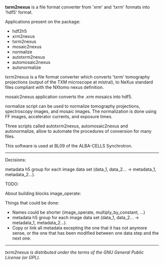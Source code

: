 
**txrm2nexus** is a file format converter from 'xrm' and 'txrm' formats into 
'hdf5' format.

Applications present on the package:
- hdf2h5
- xrm2nexus
- txrm2nexus
- mosaic2nexus
- normalize
- autotxrm2nexus
- automosaic2nexus
- autonormalize

txrm2nexus is a file format converter which converts 'txrm' tomography 
projections (output of the TXM microscope at mistral), to NeXus standard 
files compliant with the NXtomo nexus definition. 

mosaic2nexus application converts the .xrm mosaics into hdf5. 

normalize script can be used to normalize tomography projections, 
spectroscopy images, and mosaic images. The normalization is done using 
FF images, accelerator currents, and exposure times.

Three scripts called autotxrm2nexus, automosaic2nexus and autonormalize, allow
to automate the procedures of conversion for many files. 

This software is used at BL09 of the ALBA-CELLS Synchrotron.

-----

Decisions:

metadata h5 group for each image data set
(data_1, data_2... -> metadata_1, metadata_2...).




TODO:

About building blocks image_operate:

Things that could be done:

- Names could be shorter (image_operate, multiply_by_constant, ...)
- metadata h5 group for each image data set (data_1, data_2... ->
                                             metadata_1, metadata_2...).
- Copy or link all metadata excepting the one that it has not anymore sense,
  or the one that has been modified between one data step and the next one.



-----

*txrm2nexus is distributed under the terms of the 
GNU General Public License (or GPL).*




